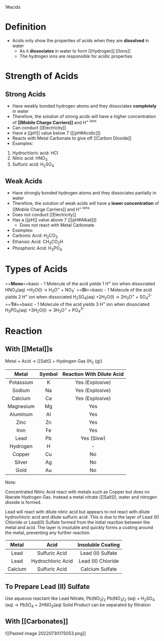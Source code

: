 1#acids 
# Definition
- Acids only show the properties of acids when they are **dissolved** in water
	- As it **dissociates** in water to form [[Hydrogen]] [[Ions]]
	- The hydrogen ions are responsible for acidic properties

# Strength of Acids
## Strong Acids
- Have weakly bonded hydrogen atoms and they dissociates **completely** in water
- Therefore, the solution of strong acids will have a higher concentration of **[[Mobile Charge Carriers]]** and H<sup>+</sub> ions
- Can conduct [[Electricity]]
- Have a [[pH]] value below 7 ([[pH#Acidic]])
- Reacts with Metal Carbonate to give off [[Carbon Dioxide]]
- Examples:
1.  Hydrochloric acid: HCl 
2.  Nitric acid: HNO<sub>3 </sub>
3.  Sulfuric acid: H<sub>2</sub>SO<sub>4</sub>

## Weak Acids
- Have strongly bonded hydrogen atoms and they dissociates partially in water
- Therefore, the solution of weak acids will have a **lower concentration** of [[Mobile Charge Carriers]] and H<sup>+</sub> ions
- Does not conduct [[Electricity]]
- Has a [[pH]] value above 7 ([[pH#Alkali]])
	- Does not react with Metal Carbonate
- Examples:
- Carbonic Acid: H<sub>2</sub>CO<sub>3</sub>
- Ethanoic Acid: CH<sub>3</sub>CO<sub>2</sub>H
- Phosphoric Acid: H<sub>3</sub>PO<sub>4</sub>

# Types of Acids
==**Mono**==basic - 1 Molecule of the acid yields 1 H<sup>+</sup> ion when dissociated
	HNO<sub>3</sub>(aq) +H<sub>2</sub>O(l) -> H<sub>3</sub>O<sup>+</sup> + NO<sub>3</sub><sup>-</sup>
==**Di**==basic - 1 Molecule of the acid yields 2 H<sup>+</sup> ion when dissociated
	H<sub>2</sub>SO<sub>4</sub>(aq) +2H<sub>2</sub>O(l) -> 2H<sub>3</sub>O<sup>+</sup> + SO<sub>4</sub><sup>2-</sup>
==**Tri**==basic - 1 Molecule of the acid yields 3 H<sup>+</sup> ion when dissociated
	H<sub>3</sub>PO<sub>4</sub>(aq) +3H<sub>2</sub>O(l) -> 3H<sub>3</sub>O<sup>+</sup> + PO<sub>4</sub><sup>3-</sup>

# Reaction 
## With [[Metal]]s

Metal + Acid -> [[Salt]] + Hydrogen Gas (H<sub>2</sub> (g))

|   Metal   | Symbol | Reaction With Dilute Acid |
|:---------:|:------:|:-------------------------:|
| Potassium |   K    |      Yes (Explosive)      |
|  Sodium   |   Na   |      Yes (Explosive)      |
|  Calcium  |   Ca   |      Yes (Explosive)      |
| Magnesium |   Mg   |            Yes            |
| Aluminum  |   Al   |            Yes            |
|   Zinc    |   Zn   |            Yes            |
|   Iron    |   Fe   |            Yes            |
|   Lead    |   Pb   |        Yes (Slow)         |
| Hydrogen  |   H    |             -             |
|  Copper   |   Cu   |            No             |
|  Silver   |   Ag   |            No             |
|   Gold    |   Au   | No                          |

Note: 

Concentrated Nitric Acid react with metals such as Copper but does no liberate Hydrogen Gas. Instead a metal nitrate ([[Salt]]), water and nitrogen dioxide is formed.

Lead will react with dilute nitric acid but appears to not react with dilute hydrochloric acid and dilute sulfuric acid. This is due to the layer of Lead (II) Chloride or Lead(II) Sulfate formed from the initial reaction between the metal and acid. The layer is insoluble and quickly forms a coating around the metal, preventing any further reaction.

| Metal   | Acid              | Insoluble Coating  |
| :-------: | :-----------------: | :------------------: |
| Lead    | Sulfuric Acid     | Lead (II) Sulfate  |
| Lead    | Hydrochloric Acid | Lead (II) Chloride |
| Calcium | Sulfuric Acid     | Calcium Sulfate    | 


## To Prepare Lead (II) Sulfate
Use aqueous reactant like Lead Nitrate, Pb(NO<sub>3</sub>)<sub>2</sub>
Pb(NO<sub>3</sub>)<sub>2</sub> (aq) + H<sub>2</sub>SO<sub>4</sub> (aq) -> PbSO<sub>4</sub> + 2HNO<sub>3</sub>(aq)
Solid Product can be separated by filtration

## With [[Carbonates]]
![[Pasted image 20220730175053.png]]